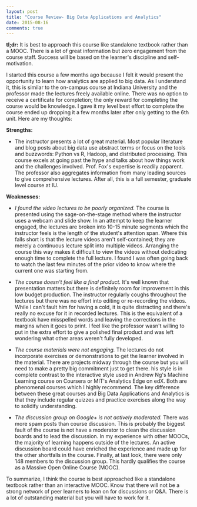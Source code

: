 ```yaml
---
layout: post
title: "Course Review- Big Data Applications and Analytics"
date: 2015-08-16
comments: true
---
```


**tl;dr:** 
It is best to approach this course like standalone textbook rather than a MOOC. 
There is a lot of great information but zero engagement from the course staff. 
Success will be based on the learner's discipline and self-motivation. 
  
  
I started this course a few months ago because I felt it would present the opportunity to learn how analytics are applied to big data. As I understand it, this is similar to the on-campus course at Indiana University and the professor made the lectures freely available online. There was no option to receive a certificate for completion; the only reward for completing the course would be knowledge. I gave it my level best effort to complete the course ended up dropping it a few months later after only getting to the 6th unit. 
Here are my thoughts:

**Strengths:**  

- The instructor presents a lot of great material. Most popular literature and blog posts about big data use abstract terms or focus on the tools and buzzwords: Python vs R, Hadoop, and distributed processing. This course excels at going past the hype and talks about how things work and the challenges involved. Prof. Fox's expertise is readily apparent. 
The professor also aggregates information from many leading sources to give comprehensive lectures. After all, this is a full semester, graduate level course at IU. 

**Weaknesses:**  

- *I found the video lectures to be poorly organized.* The course is presented using the sage-on-the-stage method where the instructor uses a webcam and slide show. In an attempt to keep the learner engaged, the lectures are broken into 10-15 minute segments which the instructor feels is the length of the student's attention span. Where this falls short is that the lecture videos aren't self-contained; they are merely a continuous lecture split into multiple videos. Arranging the course this way makes it difficult to view the videos without dedicating enough time to complete the full lecture. I found I was often going back to watch the last few minutes of the prior video to know where the current one was starting from. 

- *The course doesn't feel like a final product.* It's well known that presentation matters but there is definitely room for improvement in this low budget production. The instructor regularly coughs throughout the lectures but there was no effort into editing or re-recording the videos. While I can't fault him for having a cold, it is quite distracting and there's really no excuse for it in recorded lectures. This is the equivalent of a textbook have misspelled words and leaving the corrections in the margins when it goes to print. I feel like the professor wasn't willing to put in the extra effort to give a polished final product and was left wondering what other areas weren't fully developed. 


- *The course materials were not engaging.* The lectures do not incorporate exercises or demonstrations to get the learner involved in the material. There are projects midway through the course but you will need to make a pretty big commitment just to get there. his style is in complete contrast to the interactive style used in Andrew Ng's Machine Learning course on Coursera or MIT's Analytics Edge on edX. Both are phenomenal courses which I highly recommend. The key difference between these great courses and Big Data Applications and Analytics is that they include regular quizzes and practice exercises along the way to solidify understanding.  

- *The discussion group on Google+ is not actively moderated.* There was more spam posts than course discussion. This is probably the biggest fault of the course is not have a moderator to clean the discussion boards and to lead the discussion. In my experience with other MOOCs, the majority of learning happens outside of the lectures. An active discussion board could have enriched the experience and made up for the other shortfalls in the course. Finally, at last look, there were only 148 members to the discussion group. This hardly qualifies the course as a Massive Open Online Course (MOOC).   
  
To summarize, I think the course is best approached like a standalone textbook rather than an interactive MOOC. Know that there will not be a strong network of peer learners to lean on for discussions or Q&A. There is a lot of outstanding material but you will have to work for it.